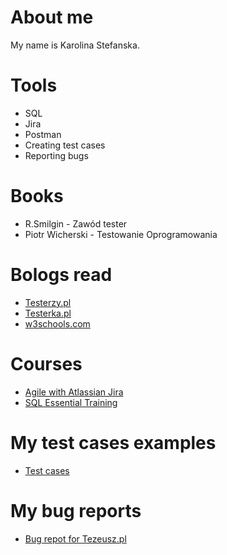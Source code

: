 About me
=======

My name is Karolina Stefanska.

Tools
=======

- SQL
- Jira
- Postman
- Creating test cases
- Reporting bugs

Books
=======

- R.Smilgin - Zawód tester
- Piotr Wicherski - Testowanie Oprogramowania

Bologs read
============

- [Testerzy.pl](http://testerka.pl)
- [Testerka.pl](https://testerzy.pl)
- [w3schools.com](https://www.w3schools.com)
 
Courses
=======

- [Agile with Atlassian Jira](https://www.coursera.org/learn/agile-atlassian-jira)
- [SQL Essential Training](https://www.linkedin.com/learning/sql-essential-training-3/understanding-sql?autoplay=true&trk=learning-course_tocItem&upsellOrderOrigin=default_guest_learning)

My test cases examples
=======================
- [Test cases](https://docs.google.com/spreadsheets/d/1hbP8TgLm_I88-AvL9DjSJt136it1lnYDF7uMPtWo5i8/edit#gid=0)

My bug reports
=======================
- [Bug repot for Tezeusz.pl](https://docs.google.com/document/d/1bBTFJ33CvtnX_HhcsggUzU3chI-QUyn1ErDDAEPjYn4/edit)

<!---
karolinazak/karolinazak is a ✨ special ✨ repository because its `README.md` (this file) appears on your GitHub profile.
You can click the Preview link to take a look at your changes.
--->
